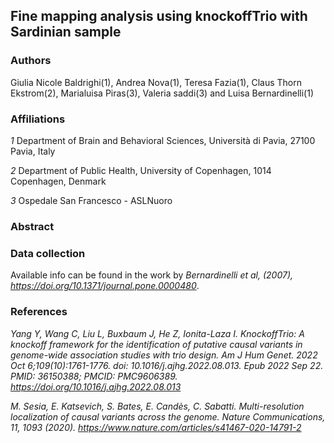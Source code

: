 ## Fine mapping analysis using knockoffTrio with Sardinian sample

### Authors 
Giulia Nicole Baldrighi(1), Andrea Nova(1), Teresa Fazia(1), Claus Thorn Ekstrom(2), Marialuisa Piras(3), Valeria saddi(3) and Luisa Bernardinelli(1)

### Affiliations
*1* Department of Brain and Behavioral Sciences, Università di Pavia, 27100 Pavia, Italy

*2* Department of Public Health, University of Copenhagen, 1014 Copenhagen, Denmark

*3* Ospedale San Francesco - ASLNuoro



### Abstract


### Data collection
Available info can be found in the work by *Bernardinelli et al, (2007), https://doi.org/10.1371/journal.pone.0000480*.


### References
*Yang Y, Wang C, Liu L, Buxbaum J, He Z, Ionita-Laza I. KnockoffTrio: A knockoff framework for the identification of putative causal variants in genome-wide association studies with trio design. Am J Hum Genet. 2022 Oct 6;109(10):1761-1776. doi: 10.1016/j.ajhg.2022.08.013. Epub 2022 Sep 22. PMID: 36150388; PMCID: PMC9606389. https://doi.org/10.1016/j.ajhg.2022.08.013*

*M. Sesia, E. Katsevich, S. Bates, E. Candès, C. Sabatti. Multi-resolution localization of causal variants across the genome.  Nature Communications, 11, 1093 (2020). https://www.nature.com/articles/s41467-020-14791-2*

